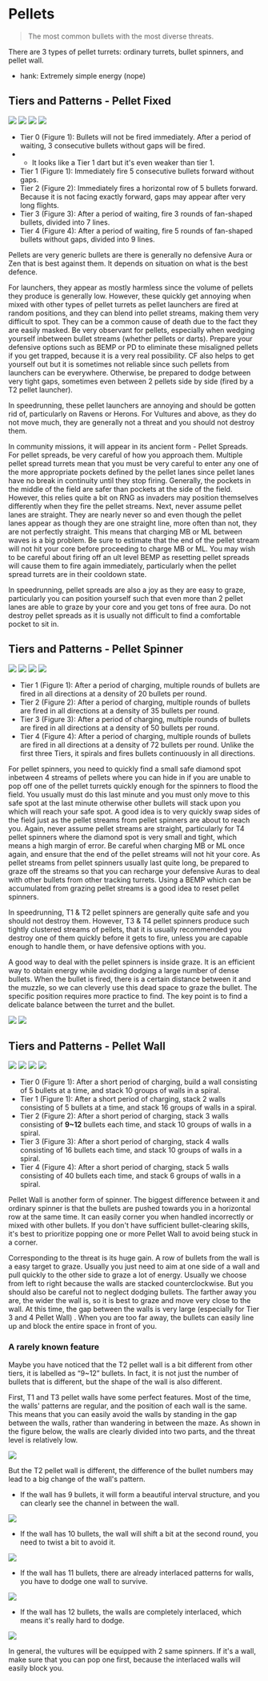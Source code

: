 # Pellets

> The most common bullets with the most diverse threats.

There are 3 types of pellet turrets: ordinary turrets, bullet spinners, and pellet wall.

- hank: Extremely simple energy (nope)

## Tiers and Patterns - Pellet Fixed

<img src="/turrets/pellet_1.png" style={{zoom:1.25}}/>
<img src="/turrets/pellet_2.png" style={{zoom:1.25}}/>
<img src="/turrets/pellet_3.png" style={{zoom:1.25}}/>
<img src="/turrets/pellet_4.png" style={{zoom:1.25}}/>

- Tier 0 (Figure 1): Bullets will not be fired immediately. After a period of waiting, 3 consecutive bullets without gaps will be fired.
- - It looks like a Tier 1 dart but it's even weaker than tier 1.
- Tier 1 (Figure 1): Immediately fire 5 consecutive bullets forward without gaps.
- Tier 2 (Figure 2): Immediately fires a horizontal row of 5 bullets forward. Because it is not facing exactly forward, gaps may appear after very long flights.
- Tier 3 (Figure 3): After a period of waiting, fire 3 rounds of fan-shaped bullets, divided into 7 lines.
- Tier 4 (Figure 4): After a period of waiting, fire 5 rounds of fan-shaped bullets without gaps, divided into 9 lines.

Pellets are very generic bullets are there is generally no defensive Aura or Zen that is best against them. It depends on situation on what is the best defence.

For launchers, they appear as mostly harmless since the volume of pellets they produce is generally low. However, these quickly get annoying when mixed with other types of pellet turrets as pellet launchers are fired at random positions, and they can blend into pellet streams, making them very difficult to spot. They can be a common cause of death due to the fact they are easily masked. Be very observant for pellets, especially when wedging yourself inbetween bullet streams (whether pellets or darts). Prepare your defensive options such as BEMP or PD to eliminate these misaligned pellets if you get trapped, because it is a very real possibility. CF also helps to get yourself out but it is sometimes not reliable since such pellets from launchers can be everywhere. Otherwise, be prepared to dodge between very tight gaps, sometimes even between 2 pellets side by side (fired by a T2 pellet launcher).

In speedrunning, these pellet launchers are annoying and should be gotten rid of, particularly on Ravens or Herons. For Vultures and above, as they do not move much, they are generally not a threat and you should not destroy them.

In community missions, it will appear in its ancient form - Pellet Spreads. For pellet spreads, be very careful of how you approach them. Multiple pellet spread turrets mean that you must be very careful to enter any one of the more appropriate pockets defined by the pellet lanes since pellet lanes have no break in continuity until they stop firing. Generally, the pockets in the middle of the field are safer than pockets at the side of the field. However, this relies quite a bit on RNG as invaders may position themselves differently when they fire the pellet streams. Next, never assume pellet lanes are straight. They are nearly never so and even though the pellet lanes appear as though they are one straight line, more often than not, they are not perfectly straight. This means that charging MB or ML between waves is a big problem. Be sure to estimate that the end of the pellet stream will not hit your core before proceeding to charge MB or ML. You may wish to be careful about firing off an ult level BEMP as resetting pellet spreads will cause them to fire again immediately, particularly when the pellet spread turrets are in their cooldown state.

In speedrunning, pellet spreads are also a joy as they are easy to graze, particularly you can position yourself such that even more than 2 pellet lanes are able to graze by your core and you get tons of free aura. Do not destroy pellet spreads as it is usually not difficult to find a comfortable pocket to sit in.

## Tiers and Patterns - Pellet Spinner

<img src="/turrets/pellet_spinner_1.png" style={{zoom:1.25}}/>
<img src="/turrets/pellet_spinner_2.png" style={{zoom:1.25}}/>
<img src="/turrets/pellet_spinner_3.png" style={{zoom:1.25}}/>
<img src="/turrets/pellet_spinner_4.png" style={{zoom:1.25}}/>

- Tier 1 (Figure 1): After a period of charging, multiple rounds of bullets are fired in all directions at a density of 20 bullets per round.
- Tier 2 (Figure 2): After a period of charging, multiple rounds of bullets are fired in all directions at a density of 35 bullets per round.
- Tier 3 (Figure 3): After a period of charging, multiple rounds of bullets are fired in all directions at a density of 50 bullets per round.
- Tier 4 (Figure 4): After a period of charging, multiple rounds of bullets are fired in all directions at a density of 72 bullets per round. Unlike the first three Tiers, it spirals and fires bullets continuously in all directions.

For pellet spinners, you need to quickly find a small safe diamond spot inbetween 4 streams of pellets where you can hide in if you are unable to pop off one of the pellet turrets quickly enough for the spinners to flood the field. You usually must do this last minute and you must only move to this safe spot at the last minute otherwise other bullets will stack upon you which will reach your safe spot. A good idea is to very quickly swap sides of the field just as the pellet streams from pellet spinners are about to reach you. Again, never assume pellet streams are straight, particularly for T4 pellet spinners where the diamond spot is very small and tight, which means a high margin of error. Be careful when charging MB or ML once again, and ensure that the end of the pellet streams will not hit your core. As pellet streams from pellet spinners usually last quite long, be prepared to graze off the streams so that you can recharge your defensive Auras to deal with other bullets from other tracking turrets. Using a BEMP which can be accumulated from grazing pellet streams is a good idea to reset pellet spinners.

In speedrunning, T1 & T2 pellet spinners are generally quite safe and you should not destroy them. However, T3 & T4 pellet spinners produce such tightly clustered streams of pellets, that it is usually recommended you destroy one of them quickly before it gets to fire, unless you are capable enough to handle them, or have defensive options with you.

A good way to deal with the pellet spinners is inside graze. It is an efficient way to obtain energy while avoiding dodging a large number of dense bullets. When the bullet is fired, there is a certain distance between it and the muzzle, so we can cleverly use this dead space to graze the bullet. The specific position requires more practice to find. The key point is to find a delicate balance between the turret and the bullet.

<img src="/Cookbook/disaris7.gif" style={{zoom:1}}/>

<img src="/Cookbook/disaris11.gif" style={{zoom:1}}/>

## Tiers and Patterns - Pellet Wall

<img src="/turrets/pellet_spinner_1.png" style={{zoom:1.25}}/>
<img src="/turrets/pellet_spinner_2.png" style={{zoom:1.25}}/>
<img src="/turrets/pellet_spinner_3.png" style={{zoom:1.25}}/>
<img src="/turrets/pellet_spinner_4.png" style={{zoom:1.25}}/>

- Tier 0 (Figure 1): After a short period of charging, build a wall consisting of 5 bullets at a time, and stack 10 groups of walls in a spiral.
- Tier 1 (Figure 1): After a short period of charging, stack 2 walls consisting of 5 bullets at a time, and stack 16 groups of walls in a spiral.
- Tier 2 (Figure 2): After a short period of charging, stack 3 walls consisting of **9~12** bullets each time, and stack 10 groups of walls in a spiral.
- Tier 3 (Figure 3): After a short period of charging, stack 4 walls consisting of 16 bullets each time, and stack 10 groups of walls in a spiral.
- Tier 4 (Figure 4): After a short period of charging, stack 5 walls consisting of 40 bullets each time, and stack 6 groups of walls in a spiral.

Pellet Wall is another form of spinner. The biggest difference between it and ordinary spinner is that the bullets are pushed towards you in a horizontal row at the same time. It can easily corner you when handled incorrectly or mixed with other bullets. If you don't have sufficient bullet-clearing skills, it's best to prioritize popping one or more Pellet Wall to avoid being stuck in a corner.

Corresponding to the threat is its huge gain. A row of bullets from the wall is a easy target to graze. Usually you just need to aim at one side of a wall and pull quickly to the other side to graze a lot of energy. Usually we choose from left to right because the walls are stacked counterclockwise. But you should also be careful not to neglect dodging bullets. The farther away you are, the wider the wall is, so it is best to graze and move very close to the wall. At this time, the gap between the walls is very large (especially for Tier 3 and 4 Pellet Wall) . When you are too far away, the bullets can easily line up and block the entire space in front of you.

### A rarely known feature

Maybe you have noticed that the T2 pellet wall is a bit different from other tiers, it is labelled as “9~12” bullets. In fact, it is not just the number of bullets that is different, but the shape of the wall is also different.

First, T1 and T3 pellet walls have some perfect features. Most of the time, the walls' patterns are regular, and the position of each wall is the same. This means that you can easily avoid the walls by standing in the gap between the walls, rather than wandering in between the maze. As shown in the figure below, the walls are clearly divided into two parts, and the threat level is relatively low.

<img src="/turrets/wall_Tother.png" style={{zoom:0.75}}/>

But the T2 pellet wall is different, the difference of the bullet numbers may lead to a big change of the wall's pattern.

- If the wall has 9 bullets, it will form a beautiful interval structure, and you can clearly see the channel in between the wall.

<img src="/turrets/wall_T2-9.PNG" style={{zoom:0.75}}/>

- If the wall has 10 bullets, the wall will shift a bit at the second round, you need to twist a bit to avoid it.

<img src="/turrets/wall_T2-10.PNG" style={{zoom:0.75}}/>

- If the wall has 11 bullets, there are already interlaced patterns for walls, you have to dodge one wall to survive.

<img src="/turrets/wall_T2-11.PNG" style={{zoom:0.75}}/>

- If the wall has 12 bullets, the walls are completely interlaced, which means it's really hard to dodge.

<img src="/turrets/wall_T2-12.PNG" style={{zoom:0.75}}/>

In general, the vultures will be equipped with 2 same spinners. If it's a wall, make sure that you can pop one first, because the interlaced walls will easily block you.